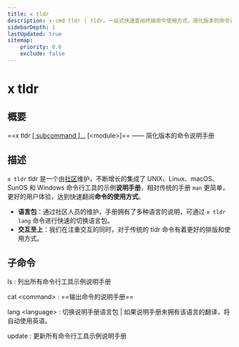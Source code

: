 ```yaml
---
title: x tldr
description: x-cmd tldr | tldr，一站式快速查阅终端命令使用方式，简化版本的命令说明手册。tldr是社区维护，一个不断增长的集成了 UNIX、Linux、macOS、SunOS 和 Windows 命令行工具的示例说明手册，相对传统的手册 man 更简单，更好的用户体验，通过使用即可快速翻阅命令的使用方式。
sidebarDepth: 1
lastUpdated: true
sitemap:
    priority: 0.6
    exclude: false
---
```


# x tldr

<Terminal :termIndex="5"/>

## 概要

==x tldr [[ subcommand ]...](#子命令) [\<module\>]== ——  简化版本的命令说明手册

## 描述

`x tldr` tldr 是一个由[社区](https://github.com/tldr-pages/tldr)维护，不断增长的集成了 UNIX、Linux、macOS、SunOS 和 Windows 命令行工具的示例**说明手册**，相对传统的手册 `man` 更简单，更好的用户体验，达到快速翻阅**命令的使用方式**。

- **语言包**：通过社区人员的维护，手册拥有了多种语言的说明，可通过 `x tldr lang` 命令进行快速的切换语言包。
- **交互至上**：我们在注重交互的同时，对于传统的 tldr 命令有着更好的排版和使用方式。

## 子命令

ls
:  列出所有命令行工具示例说明手册

cat \<command\>
:  ==输出命令的说明手册==

lang \<language\>
:  切换说明手册语言包 | <Badge type="tip" text="提示" vertical="middle" /> 如果说明手册未拥有该语言的翻译，将自动使用英语。

update
:   更新所有命令行工具示例说明手册
